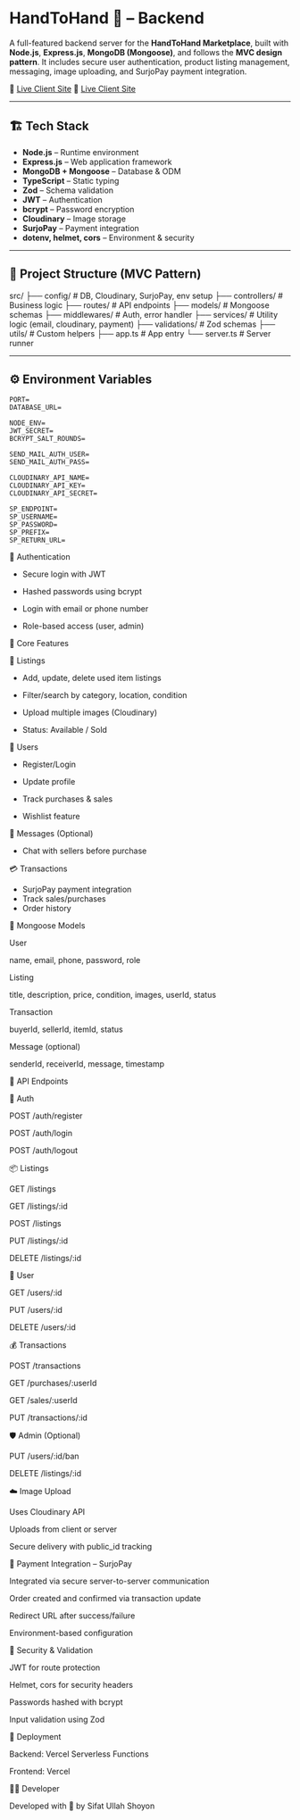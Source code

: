 # HandToHand 🛒 – Backend

A full-featured backend server for the **HandToHand Marketplace**, built with **Node.js**, **Express.js**, **MongoDB (Mongoose)**, and follows the **MVC design pattern**. It includes secure user authentication, product listing management, messaging, image uploading, and SurjoPay payment integration.

🔗 [Live Client Site](https://hand-to-hand-frontend.vercel.app/)
🔗 [Live Client Site](https://hand-two-hand-backend.vercel.app/)

---

## 🏗️ Tech Stack

- **Node.js** – Runtime environment
- **Express.js** – Web application framework
- **MongoDB + Mongoose** – Database & ODM
- **TypeScript** – Static typing
- **Zod** – Schema validation
- **JWT** – Authentication
- **bcrypt** – Password encryption
- **Cloudinary** – Image storage
- **SurjoPay** – Payment integration
- **dotenv, helmet, cors** – Environment & security

---

## 📁 Project Structure (MVC Pattern)

src/ ├── config/ # DB, Cloudinary, SurjoPay, env setup ├── controllers/ # Business logic ├── routes/ # API endpoints ├── models/ # Mongoose schemas ├── middlewares/ # Auth, error handler ├── services/ # Utility logic (email, cloudinary, payment) ├── validations/ # Zod schemas ├── utils/ # Custom helpers ├── app.ts # App entry └── server.ts # Server runner

---

## ⚙️ Environment Variables

```env
PORT=
DATABASE_URL=

NODE_ENV=
JWT_SECRET=
BCRYPT_SALT_ROUNDS=

SEND_MAIL_AUTH_USER=
SEND_MAIL_AUTH_PASS=

CLOUDINARY_API_NAME=
CLOUDINARY_API_KEY=
CLOUDINARY_API_SECRET=

SP_ENDPOINT=
SP_USERNAME=
SP_PASSWORD=
SP_PREFIX=
SP_RETURN_URL=
```

🔐 Authentication

- Secure login with JWT

- Hashed passwords using bcrypt

- Login with email or phone number

- Role-based access (user, admin)

🔑 Core Features

🧾 Listings

- Add, update, delete used item listings

- Filter/search by category, location, condition

- Upload multiple images (Cloudinary)

- Status: Available / Sold

👤 Users

- Register/Login

- Update profile

- Track purchases & sales

- Wishlist feature

💬 Messages (Optional)

- Chat with sellers before purchase

💳 Transactions

- SurjoPay payment integration
- Track sales/purchases
- Order history

🧠 Mongoose Models

User

name, email, phone, password, role

Listing

title, description, price, condition, images, userId, status

Transaction

buyerId, sellerId, itemId, status

Message (optional)

senderId, receiverId, message, timestamp

🔗 API Endpoints

🔐 Auth

POST /auth/register

POST /auth/login

POST /auth/logout

📦 Listings

GET /listings

GET /listings/:id

POST /listings

PUT /listings/:id

DELETE /listings/:id

👤 User

GET /users/:id

PUT /users/:id

DELETE /users/:id

💰 Transactions

POST /transactions

GET /purchases/:userId

GET /sales/:userId

PUT /transactions/:id

🛡️ Admin (Optional)

PUT /users/:id/ban

DELETE /listings/:id

☁️ Image Upload

Uses Cloudinary API

Uploads from client or server

Secure delivery with public_id tracking

💸 Payment Integration – SurjoPay

Integrated via secure server-to-server communication

Order created and confirmed via transaction update

Redirect URL after success/failure

Environment-based configuration

🔐 Security & Validation

JWT for route protection

Helmet, cors for security headers

Passwords hashed with bcrypt

Input validation using Zod

🚀 Deployment

Backend: Vercel Serverless Functions

Frontend: Vercel

👨‍💻 Developer

Developed with 💙 by Sifat Ullah Shoyon
